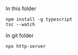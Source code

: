 In this folder
```
npm install -g typescript
tsc --watch
```

In git folder
```
npx http-server
```

